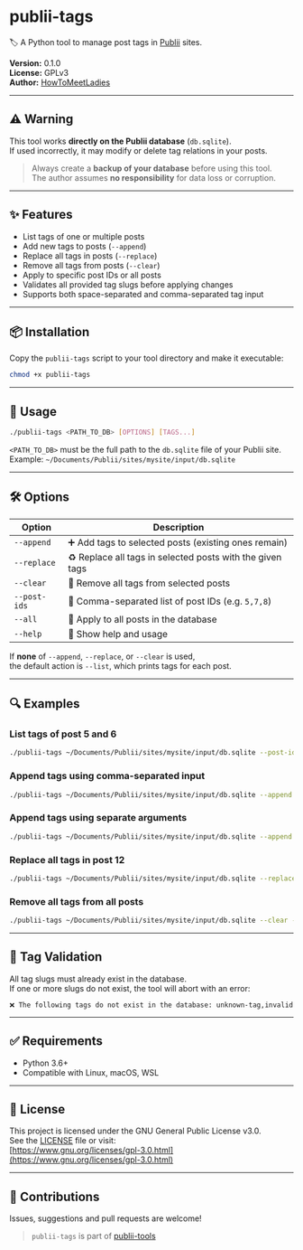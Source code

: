# publii-tags

🏷️ A Python tool to manage post tags in [Publii](https://getpublii.com/) sites.

**Version:** 0.1.0  
**License:** GPLv3  
**Author:** [HowToMeetLadies](https://github.com/HowToMeetLadies)

---

## ⚠️ Warning

This tool works **directly on the Publii database** (`db.sqlite`).  
If used incorrectly, it may modify or delete tag relations in your posts.

> Always create a **backup of your database** before using this tool.  
> The author assumes **no responsibility** for data loss or corruption.

---

## ✨ Features

- List tags of one or multiple posts
- Add new tags to posts (`--append`)
- Replace all tags in posts (`--replace`)
- Remove all tags from posts (`--clear`)
- Apply to specific post IDs or all posts
- Validates all provided tag slugs before applying changes
- Supports both space-separated and comma-separated tag input

---

## 📦 Installation

Copy the `publii-tags` script to your tool directory and make it executable:

```bash
chmod +x publii-tags
```

---

## 🚀 Usage

```bash
./publii-tags <PATH_TO_DB> [OPTIONS] [TAGS...]
```

`<PATH_TO_DB>` must be the full path to the `db.sqlite` file of your Publii site.  
Example: `~/Documents/Publii/sites/mysite/input/db.sqlite`

---

## 🛠 Options

| Option           | Description                                                                 |
|------------------|-----------------------------------------------------------------------------|
| `--append`       | ➕ Add tags to selected posts (existing ones remain)                         |
| `--replace`      | ♻️ Replace all tags in selected posts with the given tags                   |
| `--clear`        | 🧹 Remove all tags from selected posts                                       |
| `--post-ids`     | 🔢 Comma-separated list of post IDs (e.g. `5,7,8`)                           |
| `--all`          | 📌 Apply to all posts in the database                                        |
| `--help`         | 📖 Show help and usage                                                       |

If **none** of `--append`, `--replace`, or `--clear` is used,  
the default action is `--list`, which prints tags for each post.

---

## 🔍 Examples

### List tags of post 5 and 6

```bash
./publii-tags ~/Documents/Publii/sites/mysite/input/db.sqlite --post-ids 5,6
```

### Append tags using comma-separated input

```bash
./publii-tags ~/Documents/Publii/sites/mysite/input/db.sqlite --append --post-ids 10 "tech,news"
```

### Append tags using separate arguments

```bash
./publii-tags ~/Documents/Publii/sites/mysite/input/db.sqlite --append --post-ids 10 tech news
```

### Replace all tags in post 12

```bash
./publii-tags ~/Documents/Publii/sites/mysite/input/db.sqlite --replace --post-ids 12 featured,update
```

### Remove all tags from all posts

```bash
./publii-tags ~/Documents/Publii/sites/mysite/input/db.sqlite --clear --all
```

---

## 🔐 Tag Validation

All tag slugs must already exist in the database.  
If one or more slugs do not exist, the tool will abort with an error:

```
❌ The following tags do not exist in the database: unknown-tag,invalid
```

---

## ✅ Requirements

- Python 3.6+
- Compatible with Linux, macOS, WSL

---

## 📜 License

This project is licensed under the GNU General Public License v3.0.  
See the [LICENSE](./LICENSE) file or visit:  
[https://www.gnu.org/licenses/gpl-3.0.html](https://www.gnu.org/licenses/gpl-3.0.html)

---

## 🤝 Contributions

Issues, suggestions and pull requests are welcome!

> `publii-tags` is part of [publii-tools](https://github.com/HowToMeetLadies/publii-tools)
